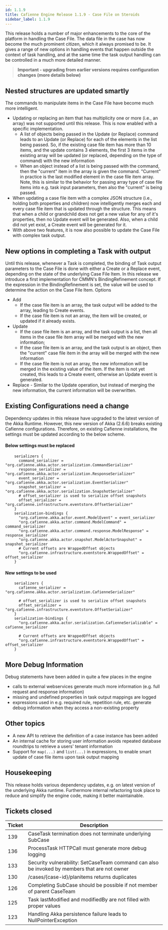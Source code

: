 ```yaml
---
id: 1.1.9
title: Cafienne Engine Release 1.1.9 - Case File on Steroids
sidebar_label: 1.1.9
---
```


This release holds a number of major enhancements to the core of the platform in handling the Case File.
The data file in the case has now become the much prominent citizen, which it always promised to be.
It gives a range of new options in handling events that happen outside the context of task handling, and at the same time the task output handling can be controlled in a much more detailed manner.

> **Important - upgrading from earlier versions requires configuration changes (more details below)**

## Nested structures are updated smartly
The commands to manipulate items in the Case File have become much more intelligent.
- Updating or replacing an item that has multiplicity one or more (i.e., an array) was not supported until this release. This is now enabled with a specific implementation.
  - A list of objects being passed in the Update (or Replace) command leads to an Update (or Replace) for each of the elements in the list being passed. So, if the existing case file item has more than 10 items, and the update contains 3 elements, the first 3 items in the existing array will be updated (or replaced, depending on the type of command) with the new information
  - When an object instead of a list is being passed with the command, then the "current" item in the array is given the command. "Current" in practice is the last modified element in the case file item array. Note, this is similar to the behavior for passing array type of case file items into e.g. task input parameters, then also the "current" is being passed.
- When updating a case file item with a complex JSON structure (i.e., holding both properties and children) now intelligently merges each and every case file item that is updated through the structure. This means that when a child or grandchild does not get a new value for any of it's properties, then no Update event will be generated. Also, when a child did not yet exist, a Create event will be generated for it.
- With above two features, it is now also possible to update the Case File with complex task output.

## New options in completing a Task with output
Until this release, whenever a Task is completed, the binding of Task output parameters to the Case File is done with either a Create or a Replace event, depending on the state of the underlying Case File Item.
In this release we introduce a first implementation for CMMN's BindingRefinement concept. If the expression in the BindingRefinement is set, the value will be used to determine the action on the Case File Item. Options
- Add
  - If the case file item is an array, the task output will be added to the array, leading to Create events.
  - If the case file item is not an array, the item will be created, or updated if it already exists.
- Update
  - If the case file item is an array, and the task output is a list, then all items in the case file item array will be merged with the new information; 
  - If the case file item is an array, and the task output is an object, then the "current" case file item in the array will be merged with the new information
  - If the case file item is not an array, the new information will be merged in the existing value of the item. If the item is not yet created, this leads to a Create event, otherwise an Update event is generated.
- Replace - Similar to the Update operation, but instead of merging the new information, the current information will be overwritten.

## Existing Configurations need a change
Dependency updates in this release have upgraded to the latest version of the Akka Runtime. However, this new version of Akka (2.6.6) breaks existing Cafienne configurations. Therefore, on existing Cafienne installations, the settings must be updated according to the below scheme.

#### Below settings must be replaced

```
    serializers {
      command_serializer = "org.cafienne.akka.actor.serialization.CommandSerializer"
      response_serializer = "org.cafienne.akka.actor.serialization.ResponseSerializer"
      event_serializer = "org.cafienne.akka.actor.serialization.EventSerializer"
      snapshot_serializer = "org.cafienne.akka.actor.serialization.SnapshotSerializer"
      # offset_serializer is used to serialize offset snapshots
      offset_serializer = "org.cafienne.infrastructure.eventstore.OffsetSerializer"
    }
    serialization-bindings {
      "org.cafienne.akka.actor.event.ModelEvent" = event_serializer
      "org.cafienne.akka.actor.command.ModelCommand" = command_serializer
      "org.cafienne.akka.actor.command.response.ModelResponse" = response_serializer
      "org.cafienne.akka.actor.snapshot.ModelActorSnapshot" = snapshot_serializer
      # Current offsets are WrappedOffset objects
      "org.cafienne.infrastructure.eventstore.WrappedOffset" = offset_serializer
    }
```

#### New settings to be used

```
    serializers {
      cafienne_serializer = "org.cafienne.akka.actor.serialization.CafienneSerializer"

      # offset_serializer is used to serialize offset snapshots
      offset_serializer = "org.cafienne.infrastructure.eventstore.OffsetSerializer"
    }
    serialization-bindings {
      "org.cafienne.akka.actor.serialization.CafienneSerializable" = cafienne_serializer

      # Current offsets are WrappedOffset objects
      "org.cafienne.infrastructure.eventstore.WrappedOffset" = offset_serializer
    }
```


## More Debug Information
Debug statements have been added in quite a few places in the engine
- calls to external webservices generate much more information (e.g. full request and response information)
- missing and undefined properties in task output mappings are logged
- expressions used in e.g. required rule, repetition rule, etc. generate debug information when they access a non-existing property

## Other topics
- A new API to retrieve the definition of a case instance has been added 
- An internal cache for storing user information avoids repeated database roundtrips to retrieve a users' tenant information
- Support for `map(...)` and `list(...)` in expressions, to enable smart update of case file items upon task output mapping

## Housekeeping
This release holds various dependency updates, e.g. on latest version of the underlying Akka runtime.
Furthermore internal refactoring took place to reduce and simplify the engine code, making it better maintainable.

## Tickets closed

| Ticket   | Description |
|----------|-------------|
|  139  |  CaseTask termination does not terminate underlying SubCase
|  136  |  ProcessTask HTTPCall must generate more debug logging
|  133  |  Security vulnerability: SetCaseTeam command can also be invoked by members that are not owner
|  130  |  /cases/{case-id}/planitems returns duplicates
|  126  |  Completing SubCase should be possible if not member of parent CaseTeam
|  125  |  Task lastModified and modifiedBy are not filled with proper values
|  123  |  Handling Akka persistence failure leads to NullPointerException


